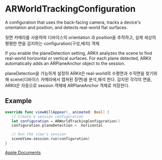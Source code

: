 # ARWorldTrackingConfiguration
A configuration that uses the back-facing camera, tracks a device's orientation and position, and detects real-world flat surfaces.

뒷면 카메라를 사용하여 디바이스의 orientation 과 position을 추적하고, 실제 세상의 평평한 면을 감지하는 configuration(구성,배치) 객체

If you enable the planeDetection setting, ARKit analyzes the scene to find real-world horizontal or vertical surfaces. For each plane detected, ARKit automatically adds an ARPlaneAnchor object to the session.

planeDetection을 가능하게 설정하 ARKit은 real-world의 수평면과 수직면을 찾기위해 scene(디바이스 카메라에서 캡쳐된 장면)을 분석,해석 한다. 감지된 각각의 면을, ARKit은 자동으로 session 객체에 ARPlaneAnchor 객체로 저장한다.

## Example
```Swift
override func viewWillAppear(_ animated: Bool) {
   // Create a session configuration
   let configuration = ARWorldTrackingConfiguration()
   configuration.planeDetection = .horizontal

   // Run the view's session
   sceneView.session.run(configuration)
}
```


[Apple Documents][apple]

[apple]: https://developer.apple.com/documentation/arkit/arworldtrackingconfiguration
